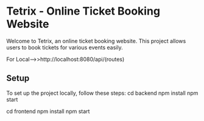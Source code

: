 # Tetrix - Online Ticket Booking Website

Welcome to Tetrix, an online ticket booking website. This project allows users to book tickets for various events easily. 


For Local-->>http://localhost:8080/api/(routes)

## Setup

To set up the project locally, follow these steps:
cd backend
 npm install
 npm start

cd frontend
npm install
npm start